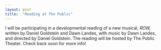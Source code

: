 ```yaml
---
layout: post
title:  "Reading at The Public"
---
```


I will be participating in a developmental reading of a new musical, _ROW,_ written by Daniel Goldstein and Dawn Landes, with music by Dawn Landes, and directed by Daniel Goldstein.  The reading will be hosted by The Public Theater.  Check back soon for more info!